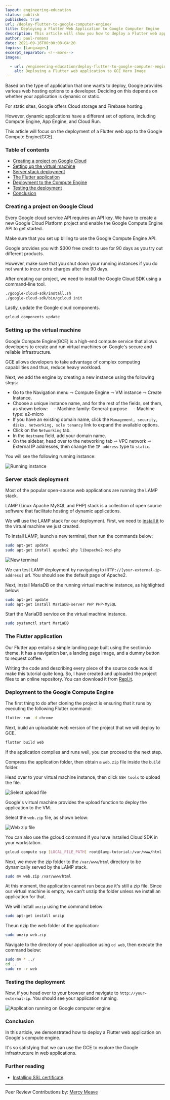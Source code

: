 ```yaml
---
layout: engineering-education
status: publish
published: true
url: /deploy-flutter-to-google-computer-engine/
title: Deploying a Flutter Web Application to Google Computer Engine
description: This article will show you how to deploy a Flutter web application to Google Compute Engine(GCE).
author: paul-romans
date: 2021-09-16T00:00:00-04:20
topics: [Languages]
excerpt_separator: <!--more-->
images:

  - url: /engineering-education/deploy-flutter-to-google-computer-engine/hero.png
    alt: Deploying a Flutter web application to GCE Hero Image
---
```

Based on the type of application that one wants to deploy, Google provides various web hosting options to a developer. Deciding on this depends on whether your application is dynamic or static. 
<!--more-->
For static sites, Google offers Cloud storage and Firebase hosting. 

However, dynamic applications have a different set of options, including Compute Engine, App Engine, and Cloud Run. 

This article will focus on the deployment of a Flutter web app to the Google Compute Engine(GCE). 

### Table of contents
- [Creating a project on Google Cloud](#creating-a-project-on-google-cloud)
- [Setting up the virtual machine](#setting-up-the-virtualmachine)
- [Server stack deployment](#server-stack-deployment)
- [The Flutter application](#the-flutter-application)
- [Deployment to the Compute Engine](#deployment-to-the-compute-engine)
- [Testing the deployment](#testing-the-deployment)
- [Conclusion](#conclusion)

### Creating a project on Google Cloud
Every Google cloud service API requires an API key. We have to create a new Google Cloud Platform project and enable the Google Compute Engine API to get started. 

Make sure that you set up billing to use the Google Compute Engine API.

Google provides you with $300 free credit to use for 90 days as you try out different products. 

However, make sure that you shut down your running instances if you do not want to incur extra charges after the 90 days.

After creating our project, we need to install the Google Cloud SDK using a command-line tool. 
```bash
./google-cloud-sdk/install.sh
./google-cloud-sdk/bin/gcloud init
```

Lastly, update the Google cloud components.

```bash
gcloud components update
```

### Setting up the virtual machine
Google Compute Engine(GCE) is a high-end compute service that allows developers to create and run virtual machines on Google's secure and reliable infrastructure. 

GCE allows developers to take advantage of complex computing capabilities and thus, reduce heavy workload.

Next, we add the engine by creating a new instance using the following steps:

- Go to the Navigation menu ⇾ Compute Engine ⇾ VM instance ⇾ Create Instance.
- Choose a unique instance name, and for the rest of the fields, set them, as shown below:
    - Machine family: General-purpose
    - Machine type: e2-micro
- If you have an existing domain name, click the `Management, security, disks, networking, sole tenancy` link to expand the available options. 
- Click on the `Networking` tab.
- In the `Hostname` field, add your domain name.
- On the sidebar, head over to the networking tab ⇾ VPC network ⇾ External IP addresses, then change the `IP address` type to `static`.

You will see the following running instance:

![Running instance](/engineering-education/deploy-flutter-to-google-computer-engine/running-instance.png)

### Server stack deployment
Most of the popular open-source web applications are running the LAMP stack. 

LAMP (Linux Apache MySQL and PHP) stack is a collection of open source software that facilitate hosting of dynamic applications.

We will use the LAMP stack for our deployment. First, we need to [install it](https://cloud.google.com/community/tutorials/setting-up-lamp) to the virtual machine we just created.

To install LAMP, launch a new terminal, then run the commands below:

```bash
sudo apt-get update
sudo apt-get install apache2 php libapache2-mod-php
```

![New terminal](/engineering-education/deploy-flutter-to-google-computer-engine/console.png)

We can test LAMP deployment by navigating to `HTTP://[your-external-ip-address]` url. You should see the default page of Apache2.

Next, install MariaDB on the running virtual machine instance, as highlighted below:

```bash
sudo apt-get update
sudo apt-get install MariaDB-server PHP PHP-MySQL
```
Start the MariaDB service on the virtual machine instance.

```bash
sudo systemctl start MariaDB
```

### The Flutter application
Our Flutter app entails a simple landing page built using the section.io theme. It has a navigation bar, a landing page image, and a dummy button to request coffee. 

Writing the code and describing every piece of the source code would make this tutorial quite long. So, I have created and uploaded the project files to an online repository. You can download it from [Repl.it](https://replit.com/@paulromans/flutter-web#).

### Deployment to the Google Compute Engine
The first thing to do after cloning the project is ensuring that it runs by executing the following Flutter command:

```bash
flutter run -d chrome
```

Next, build an uploadable web version of the project that we will deploy to GCE.

```bash
flutter build web
```

If the application compiles and runs well, you can proceed to the next step.

Compress the application folder, then obtain a `web.zip` file inside the `build` folder.

Head over to your virtual machine instance, then click `SSH tools` to upload the file.

![Select upload file](/engineering-education/deploy-flutter-to-google-computer-engine/upload-file.png)

Google's virtual machine provides the upload function to deploy the application to the VM. 

Select the `web.zip` file, as shown below:

![Web zip file](/engineering-education/deploy-flutter-to-google-computer-engine/select-web.png)

You can also use the gcloud command if you have installed Cloud SDK in your workstation.

```bash
gcloud compute scp [LOCAL_FILE_PATH] root@lamp-tutorial:/var/www/html
```

Next, we move the zip folder to the `/var/www/html` directory to be dynamically served by the LAMP stack.

```bash
sudo mv web.zip /var/www/html
```

At this moment, the application cannot run because it's still a zip file. Since our virtual machine is empty, we can't unzip the folder unless we install an application for that. 

We will install `unzip` using the command below:

```bash
sudo apt-get install unzip
```

Theun nzip the web folder of the application:

```bash
sudo unzip web.zip
```

Navigate to the directory of your application using `cd web`, then execute the command below:

```bash
sudo mv * ../
cd ..
sudo rm -r web
```

### Testing the deployment
Now, if you head over to your browser and navigate to `http://your-external-ip`. You should see your application running.

![Application running on Google computer engine](/engineering-education/deploy-flutter-to-google-computer-engine/app-live.png)

### Conclusion
In this article, we demonstrated how to deploy a Flutter web application on Google's compute engine. 

It's so satisfying that we can use the GCE to explore the Google infrastructure in web applications. 

### Further reading
- [Installing SSL certificate](https://www.linux.com/topic/networking/how-install-ssl-certificate-linux-server/).

---
Peer Review Contributions by: [Mercy Meave](/engineering-education/authors/mercy-meave/)
